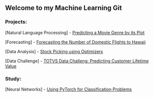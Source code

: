## Welcome to my Machine Learning Git

### Projects:
[Natural Language Processing] - [Predicting a Movie Genre by its Plot](https://github.com/guilhermejpDIA/machine-learning/blob/master/projects/natural_language_processing/MovieGenre.ipynb)

[Forecasting] - [Forecasting the Number of Domestic Flights to Hawaii](https://github.com/guilhermejpDIA/machine-learning/blob/master/projects/forecasting/Hawaii_Flights.ipynb)

[Data Analysis] - [Stock Picking using Optimizers](https://github.com/guilhermejpDIA/machine-learning/blob/master/projects/data_analysis/StockPicking.ipynb)

[Data Challenge] - [TOTVS Data Challeng: Predicting Customer Lifetime Value](https://github.com/guilhermejpDIA/machine-learning/blob/master/projects/data_challenge/TOTVS.ipynb)


### Study:
[Neural Networks] - [Using PyTorch for Classification Problems](https://github.com/guilhermejpDIA/machine-learning/blob/master/study/neural_networks/pytorch_classification.ipynb)

